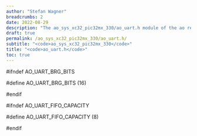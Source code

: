 ```yaml
---
author: "Stefan Wagner"
breadcrumbs: 2
date: 2022-08-29
description: "The ao_sys_xc32_pic32mx_330/ao_uart.h module of the ao real-time operating system."
draft: true
permalink: /ao_sys_xc32_pic32mx_330/ao_uart.h/ 
subtitle: "<code>ao_sys_xc32_pic32mx_330</code>"
title: "<code>ao_uart.h</code>"
toc: true
---
```


#ifndef AO_UART_BRG_BITS

#define AO_UART_BRG_BITS        (16)

#endif

#ifndef AO_UART_FIFO_CAPACITY

#define AO_UART_FIFO_CAPACITY   (8)

#endif

